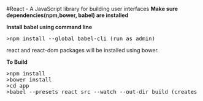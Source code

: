 
#React - A JavaScript library for building user interfaces 
<b>Make sure dependencies(npm,bower, babel) are installed</b>


<b>Install babel using command line</b>
<pre>
>npm install --global babel-cli (run as admin)
</pre>

react and react-dom packages will be installed using bower.


<b>To Build</b>
<pre>
>npm install
>bower install
>cd app
>babel --presets react src --watch --out-dir build (creates build directory for src/xxx.js files)
</pre>



